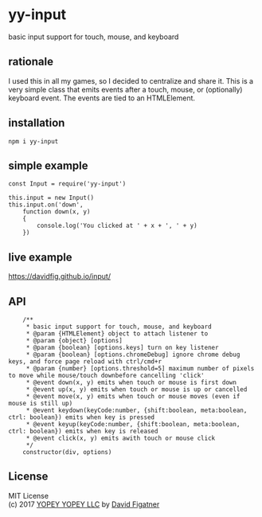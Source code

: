 # yy-input
basic input support for touch, mouse, and keyboard

## rationale

I used this in all my games, so I decided to centralize and share it. This is a very simple class that emits events after a touch, mouse, or (optionally) keyboard event. The events are tied to an HTMLElement.

## installation

    npm i yy-input

## simple example

    const Input = require('yy-input')

    this.input = new Input()
    this.input.on('down', 
        function down(x, y)
        {
            console.log('You clicked at ' + x + ', ' + y)
        })

## live example
https://davidfig.github.io/input/

## API
```
    /**
     * basic input support for touch, mouse, and keyboard
     * @param {HTMLElement} object to attach listener to
     * @param {object} [options]
     * @param {boolean} [options.keys] turn on key listener
     * @param {boolean} [options.chromeDebug] ignore chrome debug keys, and force page reload with ctrl/cmd+r
     * @param {number} [options.threshold=5] maximum number of pixels to move while mouse/touch downbefore cancelling 'click'
     * @event down(x, y) emits when touch or mouse is first down
     * @event up(x, y) emits when touch or mouse is up or cancelled
     * @event move(x, y) emits when touch or mouse moves (even if mouse is still up)
     * @event keydown(keyCode:number, {shift:boolean, meta:boolean, ctrl: boolean}) emits when key is pressed
     * @event keyup(keyCode:number, {shift:boolean, meta:boolean, ctrl: boolean}) emits when key is released
     * @event click(x, y) emits awith touch or mouse click
     */
    constructor(div, options)
```
## License  
MIT License  
(c) 2017 [YOPEY YOPEY LLC](https://yopeyopey.com/) by [David Figatner](https://twitter.com/yopey_yopey/)
